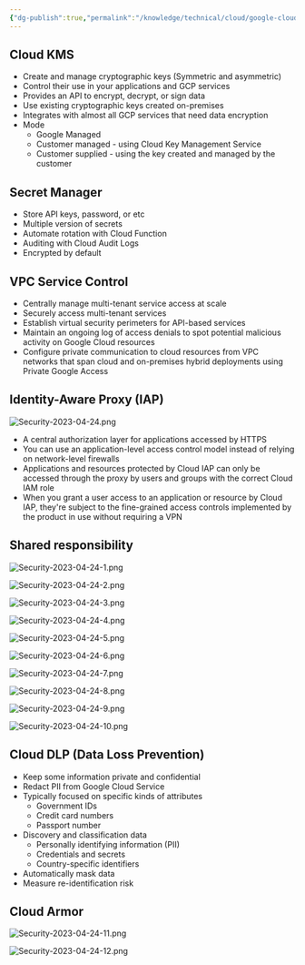 ```yaml
---
{"dg-publish":true,"permalink":"/knowledge/technical/cloud/google-cloud/security/","noteIcon":""}
---
```


## Cloud KMS
- Create and manage cryptographic keys (Symmetric and asymmetric)
- Control their use in your applications and GCP services
- Provides an API to encrypt, decrypt, or sign data
- Use existing cryptographic keys created on-premises
- Integrates with almost all GCP services that need data encryption
- Mode
	- Google Managed
	- Customer managed - using Cloud Key Management Service
	- Customer supplied - using the key created and managed by the customer
## Secret Manager
- Store API keys, password, or etc
- Multiple version of secrets
- Automate rotation with Cloud Function
- Auditing with Cloud Audit Logs
- Encrypted by default
## VPC Service Control
- Centrally manage multi-tenant service access at scale
- Securely access multi-tenant services
- Establish virtual security perimeters for API-based services
- Maintain an ongoing log of access denials to spot potential malicious activity on Google Cloud resources
- Configure private communication to cloud resources from VPC networks that span cloud and on-premises hybrid deployments using Private Google Access
## Identity-Aware Proxy (IAP)
![Security-2023-04-24.png](/img/user/Attachments/Security-2023-04-24.png)
- A central authorization layer for applications accessed by HTTPS
- You can use an application-level access control model instead of relying on network-level firewalls
- Applications and resources protected by Cloud IAP can only be accessed through the proxy by users and groups with the correct Cloud IAM role
- When you grant a user access to an application or resource by Cloud IAP, they're subject to the fine-grained access controls implemented by the product in use without requiring a VPN
## Shared responsibility
![Security-2023-04-24-1.png](/img/user/Attachments/Security-2023-04-24-1.png)

![Security-2023-04-24-2.png](/img/user/Attachments/Security-2023-04-24-2.png)

![Security-2023-04-24-3.png](/img/user/Attachments/Security-2023-04-24-3.png)

![Security-2023-04-24-4.png](/img/user/Attachments/Security-2023-04-24-4.png)

![Security-2023-04-24-5.png](/img/user/Attachments/Security-2023-04-24-5.png)

![Security-2023-04-24-6.png](/img/user/Attachments/Security-2023-04-24-6.png)

![Security-2023-04-24-7.png](/img/user/Attachments/Security-2023-04-24-7.png)

![Security-2023-04-24-8.png](/img/user/Attachments/Security-2023-04-24-8.png)

![Security-2023-04-24-9.png](/img/user/Attachments/Security-2023-04-24-9.png)

![Security-2023-04-24-10.png](/img/user/Attachments/Security-2023-04-24-10.png)
## Cloud DLP (Data Loss Prevention)
- Keep some information private and confidential
- Redact PII from Google Cloud Service
- Typically focused on specific kinds of attributes
	- Government IDs
	- Credit card numbers
	- Passport number
- Discovery and classification data
	- Personally identifying information (PII)
	- Credentials and secrets
	- Country-specific identifiers
- Automatically mask data
- Measure re-identification risk
## Cloud Armor
![Security-2023-04-24-11.png](/img/user/Attachments/Security-2023-04-24-11.png)

![Security-2023-04-24-12.png](/img/user/Attachments/Security-2023-04-24-12.png)
